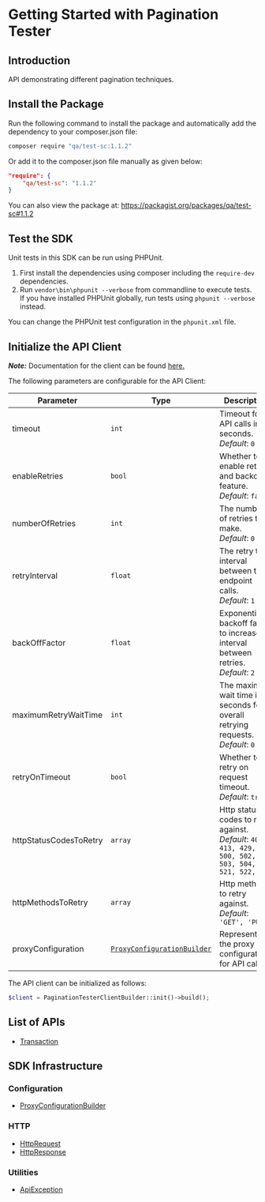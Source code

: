 
# Getting Started with Pagination Tester

## Introduction

API demonstrating different pagination techniques.

## Install the Package

Run the following command to install the package and automatically add the dependency to your composer.json file:

```bash
composer require "qa/test-sc:1.1.2"
```

Or add it to the composer.json file manually as given below:

```json
"require": {
    "qa/test-sc": "1.1.2"
}
```

You can also view the package at:
https://packagist.org/packages/qa/test-sc#1.1.2

## Test the SDK

Unit tests in this SDK can be run using PHPUnit.

1. First install the dependencies using composer including the `require-dev` dependencies.
2. Run `vendor\bin\phpunit --verbose` from commandline to execute tests. If you have installed PHPUnit globally, run tests using `phpunit --verbose` instead.

You can change the PHPUnit test configuration in the `phpunit.xml` file.

## Initialize the API Client

**_Note:_** Documentation for the client can be found [here.](https://www.github.com/tahaali2000/test-qaaa-php-sdk/tree/1.1.2/doc/client.md)

The following parameters are configurable for the API Client:

| Parameter | Type | Description |
|  --- | --- | --- |
| timeout | `int` | Timeout for API calls in seconds.<br>*Default*: `0` |
| enableRetries | `bool` | Whether to enable retries and backoff feature.<br>*Default*: `false` |
| numberOfRetries | `int` | The number of retries to make.<br>*Default*: `0` |
| retryInterval | `float` | The retry time interval between the endpoint calls.<br>*Default*: `1` |
| backOffFactor | `float` | Exponential backoff factor to increase interval between retries.<br>*Default*: `2` |
| maximumRetryWaitTime | `int` | The maximum wait time in seconds for overall retrying requests.<br>*Default*: `0` |
| retryOnTimeout | `bool` | Whether to retry on request timeout.<br>*Default*: `true` |
| httpStatusCodesToRetry | `array` | Http status codes to retry against.<br>*Default*: `408, 413, 429, 500, 502, 503, 504, 521, 522, 524` |
| httpMethodsToRetry | `array` | Http methods to retry against.<br>*Default*: `'GET', 'PUT'` |
| proxyConfiguration | [`ProxyConfigurationBuilder`](https://www.github.com/tahaali2000/test-qaaa-php-sdk/tree/1.1.2/doc/proxy-configuration-builder.md) | Represents the proxy configurations for API calls |

The API client can be initialized as follows:

```php
$client = PaginationTesterClientBuilder::init()->build();
```

## List of APIs

* [Transaction](https://www.github.com/tahaali2000/test-qaaa-php-sdk/tree/1.1.2/doc/controllers/transaction.md)

## SDK Infrastructure

### Configuration

* [ProxyConfigurationBuilder](https://www.github.com/tahaali2000/test-qaaa-php-sdk/tree/1.1.2/doc/proxy-configuration-builder.md)

### HTTP

* [HttpRequest](https://www.github.com/tahaali2000/test-qaaa-php-sdk/tree/1.1.2/doc/http-request.md)
* [HttpResponse](https://www.github.com/tahaali2000/test-qaaa-php-sdk/tree/1.1.2/doc/http-response.md)

### Utilities

* [ApiException](https://www.github.com/tahaali2000/test-qaaa-php-sdk/tree/1.1.2/doc/api-exception.md)

